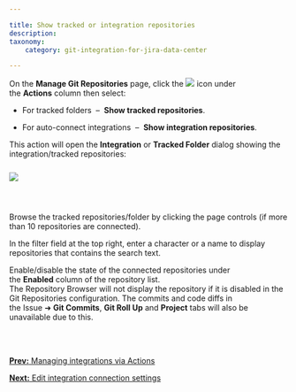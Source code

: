 ```yaml
---

title: Show tracked or integration repositories
description:
taxonomy:
    category: git-integration-for-jira-data-center

---
```


On the <b>Manage Git Repositories</b> page, click the <img src='/wp-content/uploads/actions-icon.png' /> icon under the <b>Actions</b> column then select:

*   For tracked folders  –  **Show tracked repositories**.

*   For auto-connect integrations  –  **Show integration repositories**.


This action will open the **Integration** or **Tracked Folder** dialog showing the integration/tracked repositories:

<img src='/wp-content/uploads/gij-show-integration-repositories-dlg-n.png' style='display:block;margin:25px auto;max-width:100%' />

<br>

Browse the tracked repositories/folder by clicking the page controls (if more than 10 repositories are connected).

In the filter field at the top right, enter a character or a name to display repositories that contains the search text.

<div class="bbb-callout bbb--tip">
    <div class="irow">
    <div class="ilogobox">
        <span class="logoimg"></span>
    </div>
    <div class="imsgbox">
        Enable/disable the state of the connected repositories under the <b>Enabled</b> column of the repository list.
    </div>
    </div>
</div>

<div class="bbb-callout bbb--note">
    <div class="irow">
    <div class="ilogobox">
        <span class="logoimg"></span>
    </div>
    <div class="imsgbox">
        The Repository Browser will not display the repository if it is disabled in the Git Repositories configuration. The commits and code diffs in the Issue ➜ <b>Git Commits</b>, <b>Git Roll Up</b> and <b>Project</b> tabs will also be unavailable due to this.
    </div>
    </div>
</div>
<br>

&nbsp;

[**Prev:** Managing integrations via Actions](/git-integration-for-jira-data-center/managing-integrations-via-actions-gij-self-managed)

[**Next:** Edit integration connection settings](/git-integration-for-jira-data-center/edit-integration-connection-settings-gij-self-managed)


